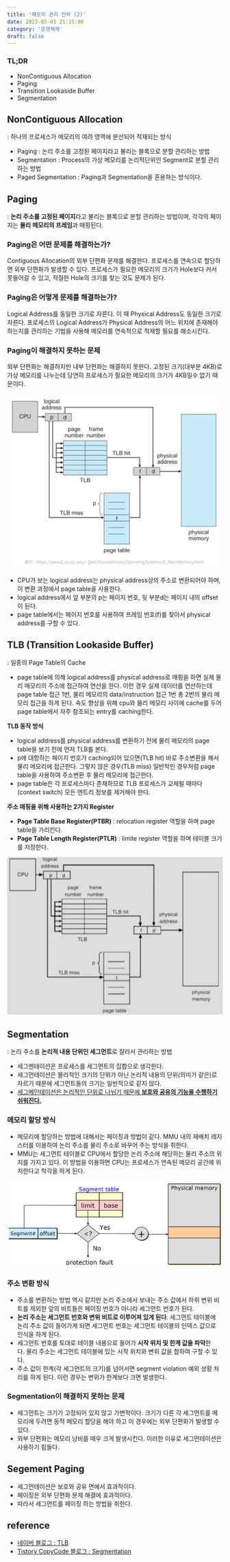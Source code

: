 ```yaml
---
title: '메모리 관리 전략 (2)'
date: 2022-05-01 21:15:00
category: '운영체제'
draft: false
---
```


### TL;DR

- NonContiguous Allocation
- Paging
- Transition Lookaside Buffer
- Segmentation

## NonContiguous Allocation

: 하나의 프로세스가 메모리의 여려 영역에 분산되어 적재되는 방식

- Paging : 논리 주소를 고정된 페이지라고 불리는 블록으로 분할 관리하는 방법
- Segmentation : Process의 가상 메모리를 논리적단위인 Segment로 분할 관리하는 방법
- Paged Segmentation : Paging과 Segmentation을 혼용하는 방식이다.

## Paging

: **논리 주소를 고정된 페이지**라고 불리는 블록으로 분할 관리하는 방법이며, 각각의 페이지는 **물리 메모리의 프레임**과 매핑된다.

### **Paging은 어떤 문제를 해결하는가?**

Contiguous Allocation의 외부 단편화 문제를 해결한다. 프로세스를 연속으로 할당하면 외부 단편화가 발생할 수 있다. 프로세스가 필요한 메모리의 크기가 Hole보다 커서 못들어갈 수 있고, 적절한 Hole의 크기를 찾는 것도 문제가 된다.

### **Paging은 어떻게 문제를 해결하는가?**

Logical Address를 동일한 크기로 자른다. 이 때 Physical Address도 동일한 크기로 자른다. 프로세스의 Logical Address가 Physical Address의 어느 위치에 존재해야하는지를 관리하는 기법을 사용해 메모리를 연속적으로 적재할 필요를 해소시킨다.

### **Paging이 해결하지 못하는 문제**

외부 단편화는 해결하지만 내부 단편화는 해결하지 못한다. 고정된 크기(대부분 4KB)로 가상 메모리를 나누는데 당연히 프로세스가 필요한 메모리의 크기가 4KB일수 없기 때문이다.

<div align="center">
  <img src="../../assets/MemoryManageMent6.png">
</div>

- CPU가 보는 logical address는 physical address상의 주소로 변환되어야 하며, 이 변환 과정에서 page table을 사용한다.
- logical address에서 앞 부분의 p는 페이지 번호, 뒷 부분d는 페이지 내의 offset이 된다.
- page table에서는 페이지 번호를 사용하여 프레임 번호(f)를 찾아서 physical address를 구할 수 있다.

## TLB (Transition Lookaside Buffer)

: 일종의 Page Table의 Cache

- page table에 의해 logical address를 physical address로 매핑을 하면 실제 물리 메모리의 주소에 접근하여 연산을 한다. 이런 경우 실제 데이터를 연산하는데 page table 접근 1번, 물리 메모리의 data/instruction 접근 1번 총 2번의 물리 메모리 접근을 하게 된다. 속도 향상을 위해 cpu와 물리 메모리 사이에 cache를 두어 page table에서 자주 참조되는 entry를 caching한다.

**TLB 동작 방식**

- logical address를 physical address를 변환하기 전에 물리 메모리의 page table을 보기 전에 먼저 TLB를 본다.
- p에 대항하는 페이지 번호가 caching되어 있으면(TLB hit) 바로 주소변환을 해서 물리 메모리에 접근한다. 그렇지 않은 경우(TLB miss) 일반적인 경우처럼 page table을 사용하여 주소변환 후 물리 메모리에 접근한다.
- page table은 각 프로세스마다 존재하므로 TLB 프로세스가 교체될 때마다(context switch) 모든 엔트리 정보를 제거해야 한다.

**주소 매핑을 위해 사용하는 2가지 Register**

- **Page Table Base Register(PTBR)** : relocation register 역할을 하며 page table을 가리킨다.
- **Page Table Length Register(PTLR)** : limite register 역할을 하며 테이블 크기를 저장한다.

<div align="center">
  <img src="../../assets/MemoryManageMent7.png">
</div>

## Segmentation

: 논리 주소를 **논리적 내용 단위인 세그먼트**로 잘라서 관리하는 방법

- 세그멘테이션은 프로세스를 세그먼트의 집합으로 생각한다.
- 세그먼테이션은 물리적인 크기의 단위가 아닌 논리적 내용의 단위(의미가 같은)로 자르기 때문에 세그먼트들의 크기는 일반적으로 같지 않다.
- [세그메인테이션은 논리적인 단위로 나뉘기 때문에 **보호와 공유의 기능을 수행하기 쉬워진다.**](https://copycode.tistory.com/108)

### 메모리 할당 방식

- 메모리에 할당하는 방법에 대해서는 페이징과 방법이 같다. MMU 내의 재배치 레지스터를 이용하여 논리 주소를 물리 주소로 바꾸어 주는 방식을 취한다.
- MMU는 세그먼트 테이블로 CPU에서 할당한 논리 주소에 해당하는 물리 주소의 위치를 가지고 있다. 이 방법을 이용하면 CPU는 프로세스가 연속된 메모리 공간에 위치한다고 착각을 하게 된다.

<div align="center">
  <img src="../../assets/MemoryManageMent8.png">
</div>

### 주소 변환 방식

- 주소를 변환하는 방법 역시 같지만 논리 주소에서 보내는 주소 값에서 하위 변위 비트를 제외한 앞의 비트들은 페이징 번호가 아니라 세그먼트 번호가 된다.
- **논리 주소는 세그먼트 번호와 변위 비트로 이루어져 있게 된다**. 세그먼트 테이블에 논리 주소 값이 들어가게 되면 세그먼트 번호는 세그먼트 테이블의 인덱스 값으로 인식을 하게 된다.
- 세그먼트 번호를 토대로 테이블 내용으로 들어가 **시작 위치 및 한계 값을 파악**한다. 물리 주소는 세그먼트 테이블에 있는 시작 위치와 변위 값을 합하여 구할 수 있다.
- 주소 값이 한계(각 세그먼트의 크기)를 넘어서면 segment violation 예외 상황 처리를 하게 된다. 이런 경우는 변위가 한계보다 크면 발생한다.

### Segmentation**이 해결하지 못하는 문제**

- 세그먼트는 크기가 고정되어 있지 않고 가변적이다. 크기가 다른 각 세그먼트를 메모리에 두려면 동적 메모리 할당을 해야 하고 이 경우에는 외부 단편화가 발생할 수 있다.
- 외부 단편화는 메모리 낭비를 매우 크게 발생시킨다. 이러한 이유로 세그먼테이션은 사용하기 힘들다.

## Segement Paging

- 세그먼테이션은 보호와 공유 면에서 효과적이다.
- 페이징은 외부 단편화 문제 해결에 효과적이다.
- 따라서 세그먼트를 페이징 하는 방법을 취한다.

## reference

- [네이버 블로그 : TLB](https://m.blog.naver.com/PostView.naver?isHttpsRedirect=true&blogId=xowns4817&logNo=221182043348)
- [Tistory CopyCode 블로그 : Segmentation](https://copycode.tistory.com/108)
